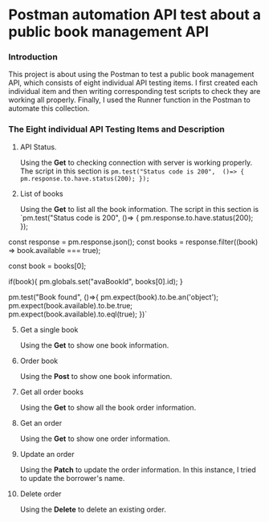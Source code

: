 # Postman automation API test about a public book management API

### Introduction
This project is about using the Postman to test a public book management API, which consists of eight individual API testing items.  I first created each individual item and then writing corresponding test scripts to check they are working all properly. Finally, I used the Runner function in the Postman to automate this collection. 

### The Eight individual API Testing Items and Description
1. API Status.

    Using the **Get** to checking connection with server is working properly. The script in this section is
    `pm.test("Status code is 200",  ()=> {
    pm.response.to.have.status(200);
});`
  
3. List of books
   
    Using the  **Get** to list all the book information. The script in this section is
    `pm.test("Status code is 200",  ()=> {
    pm.response.to.have.status(200);
});

const response = pm.response.json();
const books = response.filter((book) => book.available === true);

const book = books[0];

if(book){
pm.globals.set("avaBookId", books[0].id);
}

pm.test("Book found", ()=>{
    pm.expect(book).to.be.an('object');
    pm.expect(book.available).to.be.true;
    pm.expect(book.available).to.eql(true);
})`
  
5. Get a single book

    Using the **Get** to show one book information.
   
7. Order book

    Using the **Post** to show one book information.
    
9. Get all order books

    Using the **Get** to show all the book order information.
   
11. Get an order

     Using the **Get** to show one order information.
    
13. Update an order

    Using the **Patch** to update the order information. In this instance, I tried to update the borrower's name.
     
15. Delete order

    Using the **Delete** to delete an existing order.
